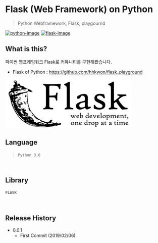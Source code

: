 # Flask (Web Framework) on Python
> Python Webframework, Flask, playgournd 

[![python-image]][python-url] [![flask-image]][flask-url] 


## What is this?

파이썬 웹프레임워크 Flask로 커뮤니티를 구현해봤습니다.

+ Flask of Python : https://github.com/hhkwon/flask_playground


<img src="flask.png" width="400"  width="300">

<br />

## Language

> `Python 3.6`

<br />

## Library

```python
FLASK
```

<br />

## Release History

* 0.0.1
    * First Commit (2019/02/06)



<!-- Markdown link & img dfn's -->
<!-- https://shields.io/#/ -->
<!-- https://simpleicons.org/ -->
[flask-image]: https://img.shields.io/badge/flask-1.0.2-lightgrey.svg?style=flat-square&logo=flask
[flask-url]: http://flask.pocoo.org/
[r-image]: https://img.shields.io/badge/R-3.5.0-brightgreen.svg?style=flat-square
[r-url]: https://cran.r-project.org/bin/windows/base/
[python-image]: https://img.shields.io/badge/python-3.6-yellow.svg?style=flat-square&logo=python
[python-url]: https://www.python.org/
[aws-image]: https://img.shields.io/badge/aws-pass-orange.svg?style=flat-square
[aws-url]: https://aws.amazon.com/
